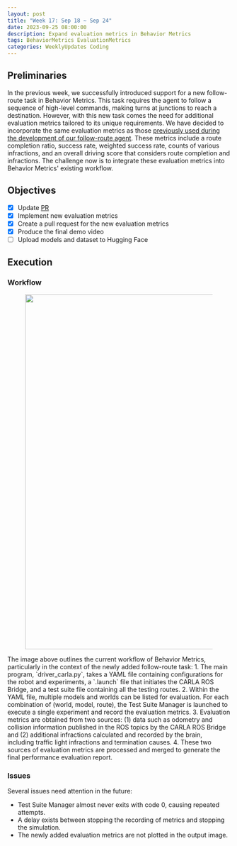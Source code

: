 ```yaml
---
layout: post
title: "Week 17: Sep 18 ~ Sep 24"
date: 2023-09-25 08:00:00
description: Expand evaluation metrics in Behavior Metrics
tags: BehaviorMetrics EvaluationMetrics
categories: WeeklyUpdates Coding
---
```


## Preliminaries
In the previous week, we successfully introduced support for a new follow-route task in Behavior Metrics. This task requires the agent to follow a sequence of high-level commands, making turns at junctions to reach a destination. However, with this new task comes the need for additional evaluation metrics tailored to its unique requirements. We have decided to incorporate the same evaluation metrics as those [previously used during the development of our follow-route agent](/gsoc2023-Meiqi_Zhao/blog/2023/week8). These metrics include a route completion ratio, success rate, weighted success rate, counts of various infractions, and an overall driving score that considers route completion and infractions. The challenge now is to integrate these evaluation metrics into Behavior Metrics' existing workflow.

## Objectives
- [x] Update [PR](https://github.com/JdeRobot/BehaviorMetrics/pull/632)
- [x] Implement new evaluation metrics
- [x] Create a pull request for the new evaluation metrics
- [x] Produce the final demo video
- [ ] Upload models and dataset to Hugging Face

## Execution
### Workflow
 <figure>
  <center>
  <img src="/gsoc2023-Meiqi_Zhao/assets/img/behavior_metrics_framework.png" width="800">
  </center>
</figure> 
The image above outlines the current workflow of Behavior Metrics, particularly in the context of the newly added follow-route task:
1. The main program, `driver_carla.py`, takes a YAML file containing configurations for the robot and experiments, a `.launch` file that initiates the CARLA ROS Bridge, and a test suite file containing all the testing routes.
2. Within the YAML file, multiple models and worlds can be listed for evaluation. For each combination of (world, model, route), the Test Suite Manager is launched to execute a single experiment and record the evaluation metrics.
3. Evaluation metrics are obtained from two sources: (1) data such as odometry and collision information published in the ROS topics by the CARLA ROS Bridge and (2) additional infractions calculated and recorded by the brain, including traffic light infractions and termination causes.
4. These two sources of evaluation metrics are processed and merged to generate the final performance evaluation report.

### Issues
Several issues need attention in the future:
* Test Suite Manager almost never exits with code 0, causing repeated attempts.
* A delay exists between stopping the recording of metrics and stopping the simulation.
* The newly added evaluation metrics are not plotted in the output image.

